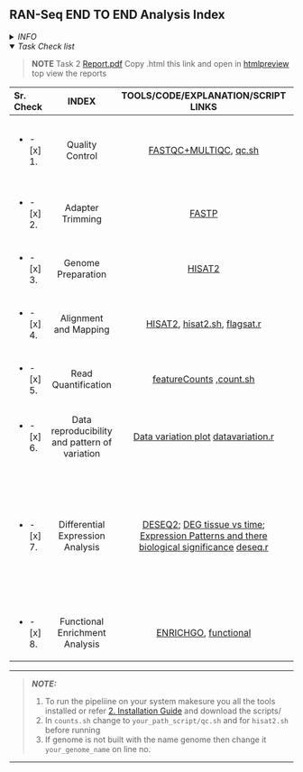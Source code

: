 

## RAN-Seq END TO END Analysis Index

<details>
  <summary><i>INFO</i></summary>
  
>**_Given:_**
> RNA-seq data from **two house mouse (Mus musculus) tissues (Heart, Liver)** across **two sampling times (ZT0, ZT12)**, with biological replicate for each tissue and sampling time, resulting in a total of **16 paired-end FASTQ files**.
> To analyze RNA-seq data, genome reference, and the corresponding GTF annotation file, with the analysis split into two main parts: __bioinformatics and statistical analysis__.
> Time taken for the pipeline [count.sh](https://github.com/gunj007/RNA-Seq/blob/main/scripts/count.sh) to run ~5hrs with ~7G RAM 127G Storage

  </details>
  
  <details open>
    <summary><i>Task Check list</i></summary>

> __**NOTE**__
> Task 2 [Report.pdf](https://github.com/gunj007/RNA-Seq/blob/main/docs/Report.pdf)
> Copy .html this link and open in [htmlpreview](https://htmlpreview.github.io/?) top view the reports


| Sr. Check | INDEX | TOOLS/CODE/EXPLANATION/SCRIPT LINKS | RESULTS |
|:---------|:------:|:---------------------------:|:---------:|
|<ul><li>- [x] 1.</li> | Quality Control | [FASTQC+MULTIQC](https://github.com/gunj007/RNA-Seq/blob/main/README.md#311-qc), [qc.sh](https://github.com/gunj007/RNA-Seq/blob/main/scripts/qc.sh) | Before Trim: [FastqcReports](https://github.com/gunj007/RNA-Seq/tree/main/qcreports/rawfq_qc), [MultiQC](https://github.com/gunj007/RNA-Seq/blob/main/docs/pipeline_out/qcreports/multiqc_report.html) -> adapter contamination seen in Reverse reads sequence(R2); [POST TRIM MULTIQC](https://github.com/gunj007/RNA-Seq/blob/main/docs/pipeline_out/qcreports/fastprepo/multiqc_report.html)|
|<ul><li>- [x] 2.</li> | Adapter Trimming | [FASTP](https://github.com/gunj007/RNA-Seq/blob/main/README.md#312-trimming) | [Multiqc](https://github.com/gunj007/RNA-Seq/blob/main/docs/pipeline_out/qcreports/fastprepo/multiqc_report.html), [fastp summary](https://github.com/gunj007/RNA-Seq/tree/main/docs/pipeline_out/fastprepo)
|<ul><li>- [x] 3.</li> | Genome Preparation | [HISAT2](https://github.com/gunj007/RNA-Seq/blob/main/README.md#313-genome-build--hisat2-genome-index) | |
|<ul><li>- [x] 4.</li> | Alignment and Mapping | [HISAT2](https://github.com/gunj007/RNA-Seq/blob/main/README.md#314-alignment--mapping), [hisat2.sh](https://github.com/gunj007/RNA-Seq/blob/main/scripts/hisat2.sh), [flagsat.r](https://github.com/gunj007/RNA-Seq/blob/main/scripts/flagstat.r) | [Read alignment reports](https://github.com/gunj007/RNA-Seq/tree/main/bin/samsum6) ,[Alignment statistics](https://github.com/gunj007/RNA-Seq/blob/main/docs/supplementary/1flagstatAlignmentSummary.csv) and its [visualization report](https://github.com/gunj007/RNA-Seq/blob/main/docs/plots/1Rplotflagstat_alignment.jpeg) |
|<ul><li>- [x] 5.</li> | Read Quantification | [featureCounts](https://github.com/gunj007/RNA-Seq/blob/main/README.md#315-read-quantification) ,[count.sh](https://github.com/gunj007/RNA-Seq/blob/main/scripts/count.sh) | [Protein_coding_genes.csv](https://github.com/gunj007/RNA-Seq/blob/main/docs/supplementary/proteincoding_geneids_name.csv) |
|<ul><li>- [x] 6.</li> | Data reproducibility and pattern of variation | [Data variation plot](https://github.com/gunj007/RNA-Seq/blob/main/docs/DESeq2_analysis.md#data-variation) [datavariation.r](https://github.com/gunj007/RNA-Seq/blob/main/scripts/datavariation.r) |  [Scatter plot](https://github.com/gunj007/RNA-Seq/blob/main/docs/plots/3Rplotscatterhvsl12.jpeg) & [heatmaps- orrelation matrix](https://github.com/gunj007/RNA-Seq/blob/main/docs/plots/2Rplotcor_matrix.jpeg), [Top variable genes](https://github.com/gunj007/RNA-Seq/blob/main/docs/plots/6RplotTopvariablegenesheat.jpeg), [Principal Component Analysis (PCA)](https://github.com/gunj007/RNA-Seq/blob/main/docs/plots/5RplotPCAnormal.jpeg) |
|<ul><li>- [x] 7.</li> | Differential Expression Analysis | [DESEQ2](https://github.com/gunj007/RNA-Seq/blob/main/docs/DESeq2_analysis.md#differential-expression-analysis-1); [DEG tissue vs time](https://github.com/gunj007/RNA-Seq/blob/main/docs/DESeq2_analysis.md#perform-paired-contrast-analysis-and-detect-degs-between-tissues-at-each-sampling-time-visualize-the-results-using-volcano-plots); [Expression Patterns and there biological significance](https://github.com/gunj007/RNA-Seq/blob/main/docs/DESeq2_analysis.md#heatmaps-top10degs-display-the-expression-patterns-of-the-top-degs-and-explain-their-biological-significance) [deseq.r](https://github.com/gunj007/RNA-Seq/blob/main/scripts/deseq.r) | DEG: 1) tissue-specific : [genes.csv](https://github.com/gunj007/RNA-Seq/blob/main/docs/supplementary/DESeqResultstiss.csv), 2) time-specific : [genes.csv](https://github.com/gunj007/RNA-Seq/blob/main/docs/supplementary/DESeqResultstime.csv), 3) interaction effects : [gene.csv](https://github.com/gunj007/RNA-Seq/blob/main/docs/supplementary/DESeqResultsint.csv); Time vs Tissue: [volcanoplotZT0](https://github.com/gunj007/RNA-Seq/blob/main/docs/plots/7Rplotdispersion.jpeg) AND [volcanoplotZT12](https://github.com/gunj007/RNA-Seq/blob/main/docs/plots/9Rplotvolcanonam12.jpeg) ; Top 10 DEGs [1st group](https://github.com/gunj007/RNA-Seq/blob/main/docs/plots/10tiss0Rplottopdegnam.jpeg) ,[2nd group](https://github.com/gunj007/RNA-Seq/blob/main/docs/plots/10tint1212Rplottop10degnamheat.jpeg) , [3rd group](https://github.com/gunj007/RNA-Seq/blob/main/docs/plots/10timeRplottop10genesnam.jpeg): Top 10 biological significance bar plots: [1st group](https://github.com/gunj007/RNA-Seq/blob/main/docs/plots/11tiss0Rplotbargotissz0.jpeg), [2nd](https://github.com/gunj007/RNA-Seq/blob/main/docs/plots/11timeRplotbar.jpeg), [3rd](https://github.com/gunj007/RNA-Seq/blob/main/docs/plots/11int12Rplotbargo.jpeg)  |
|<ul><li>- [x] 8.</li> | Functional Enrichment Analysis | [ENRICHGO](https://github.com/gunj007/RNA-Seq/blob/main/docs/Function_enrichment_analysis.md), [functional](https://github.com/gunj007/RNA-Seq/blob/main/scripts/functional.r)| Top enriched bar plot: enrich GO summary - [1st](https://github.com/gunj007/RNA-Seq/blob/main/docs/plots/12tissRplot10go.png): [summary](https://github.com/gunj007/RNA-Seq/blob/main/docs/supplementary/go_enrichment_tiss.csv), [2nd](https://github.com/gunj007/RNA-Seq/blob/main/docs/plots/12timeRplot10go.png):  [summary](https://github.com/gunj007/RNA-Seq/blob/main/docs/supplementary/go_enrichment_time.csv), [3rd](https://github.com/gunj007/RNA-Seq/blob/main/docs/plots/12intRplot10go.png) : [summary](https://github.com/gunj007/RNA-Seq/blob/main/docs/supplementary/go_enrichment_int.csv) |


---
  

</details>


>**_NOTE:_**  
> 1. To run the pipeliine on your system makesure you all the tools installed or refer [2. Installation Guide](https://github.com/gunj007/RNA-Seq/blob/main/README.md) and download the scripts/
> 2. In `counts.sh` change to `your_path_script/qc.sh` and for `hisat2.sh` before running
> 3. If genome is not built with the name genome then change it `your_genome_name` on line no. 

***
